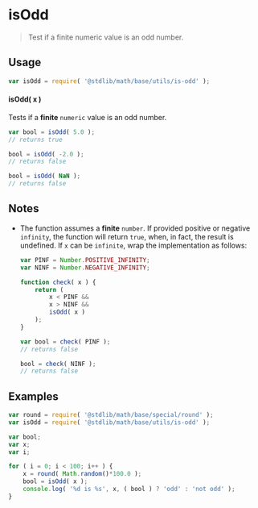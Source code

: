isOdd
===

> Test if a finite numeric value is an odd number.


<!-- <usage> -->

## Usage

``` javascript
var isOdd = require( '@stdlib/math/base/utils/is-odd' );
```

#### isOdd( x )

Tests if a __finite__ `numeric` value is an odd number.

``` javascript
var bool = isOdd( 5.0 );
// returns true

bool = isOdd( -2.0 );
// returns false

bool = isOdd( NaN );
// returns false
```

<!-- </usage> -->


<!-- <notes> -->

## Notes

* The function assumes a __finite__ `number`. If provided positive or negative `infinity`, the function will return `true`, when, in fact, the result is undefined. If `x` can be `infinite`, wrap the implementation as follows:

    ``` javascript
    var PINF = Number.POSITIVE_INFINITY;
    var NINF = Number.NEGATIVE_INFINITY;

    function check( x ) {
        return (
            x < PINF &&
            x > NINF &&
            isOdd( x )
        );
    }

    var bool = check( PINF );
    // returns false

    bool = check( NINF );
    // returns false
    ```

<!-- </notes> -->


<!-- <examples> -->

## Examples

``` javascript
var round = require( '@stdlib/math/base/special/round' );
var isOdd = require( '@stdlib/math/base/utils/is-odd' );

var bool;
var x;
var i;

for ( i = 0; i < 100; i++ ) {
    x = round( Math.random()*100.0 );
    bool = isOdd( x );
    console.log( '%d is %s', x, ( bool ) ? 'odd' : 'not odd' );
}
```

<!-- </examples> -->


<!-- <links> -->

<!-- </links> -->
